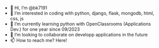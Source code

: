 - 👋 Hi, I’m @bk7191
- 👀 I’m interested in coding with python, django, flask, mongodb, html, css, js
- 🌱 I’m currently learning python with OpenClassrooms (Applications Dev.) for one year since 09/2023 
- 💞️ I’m looking to collaborate on developp applications  in the future
- 📫 How to reach me? Here!

<!---
bk7191/bk7191 is a ✨ special ✨ repository because its `README.md` (this file) appears on your GitHub profile.
You can click the Preview link to take a look at your changes.
--->

